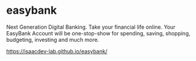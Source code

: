 # easybank
Next Generation Digital Banking. Take your financial life online. Your EasyBank Account will be one-stop-show for spending, saving, shopping, budgeting, investing and much more.


https://isaacdev-lab.github.io/easybank/
